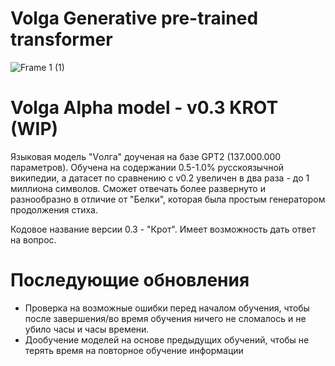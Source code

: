 # Volga Generative pre-trained transformer

![Frame 1 (1)](https://github.com/user-attachments/assets/3f0a29d9-ff68-48c7-94f6-cdfc5c243d89)

# Volga Alpha model - v0.3 KROT (WIP)

Языковая модель "Vолга" доученая на базе GPT2 (137.000.000 параметров). Обучена на содержании 0.5-1.0% русскоязычной википедии, а датасет по сравнению с v0.2 увеличен в два раза - до 1 миллиона символов.
Сможет отвечать более развернуто и разнообразно в отличие от "Белки", которая была простым генератором продолжения стиха.

Кодовое название версии 0.3 - "Крот". Имеет возможность дать ответ на вопрос.

# Последующие обновления

- Проверка на возможные ошибки перед началом обучения, чтобы после завершения/во время обучения ничего не сломалось и не убило часы и часы времени.
- Дообучение моделей на основе предыдущих обучений, чтобы не терять время на повторное обучение информации
